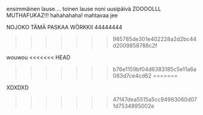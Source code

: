 ensimmäinen lause....
toinen lause
noni uusipäivä
ZOOOOLLL MUTHAFUKAZ!!!
hahahahaha!
mahtavaa jee


NOJOKO TÄMÄ PASKAA WÖRKKII
44444444
>>>>>>> 985785de301e402228a2d2bc44d2009858788c2f

wouwou
<<<<<<< HEAD
>>>>>>> b76e1159bf04d6383185c5e11a6a083d7ce4cd62
=======

XDXDXD
>>>>>>> 47f47dea5515a5cc94983060d071d7534895002e
